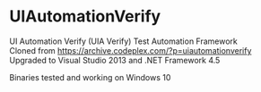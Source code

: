 # UIAutomationVerify
UI Automation Verify (UIA Verify) Test Automation Framework<br>
Cloned from https://archive.codeplex.com/?p=uiautomationverify<br>
Upgraded to Visual Studio 2013 and .NET Framework 4.5

Binaries tested and working on Windows 10
